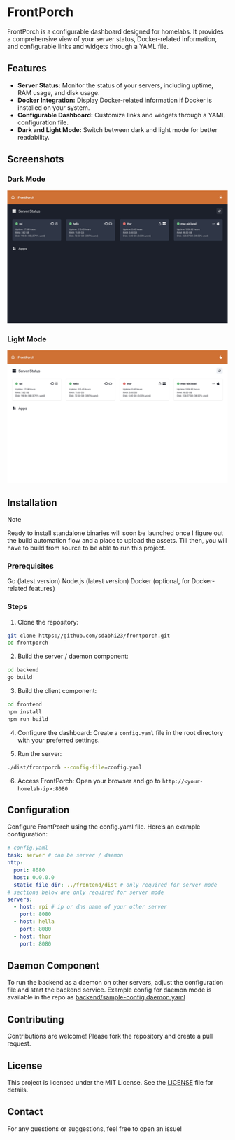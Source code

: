 # FrontPorch

FrontPorch is a configurable dashboard designed for homelabs. It provides a comprehensive view of your server status, Docker-related information, and configurable links and widgets through a YAML file.

## Features

- **Server Status:** Monitor the status of your servers, including uptime, RAM usage, and disk usage.
- **Docker Integration:** Display Docker-related information if Docker is installed on your system.
- **Configurable Dashboard:** Customize links and widgets through a YAML configuration file.
- **Dark and Light Mode:** Switch between dark and light mode for better readability.

## Screenshots

### Dark Mode

![Screenshot frontporch home page in dark mode](docs/dark_mode.jpeg)

### Light Mode

![Screenshot frontporch home page in light mode](docs/light_mode.jpeg)

## Installation

> [!NOTE]
> Ready to install standalone binaries will soon be launched once I figure out the build automation flow and a place to upload the assets. Till then, you will have to build from source to be able to run this project.

### Prerequisites

Go (latest version)
Node.js (latest version)
Docker (optional, for Docker-related features)

### Steps

1. Clone the repository:

```bash
git clone https://github.com/sdabhi23/frontporch.git
cd frontporch
```

2. Build the server / daemon component:

```bash
cd backend
go build
```
3. Build the client component:

```bash
cd frontend
npm install
npm run build
```

4. Configure the dashboard:
Create a `config.yaml` file in the root directory with your preferred settings.

5. Run the server:

```bash
./dist/frontporch --config-file=config.yaml
```

6. Access FrontPorch:
Open your browser and go to `http://<your-homelab-ip>:8080`

## Configuration
Configure FrontPorch using the config.yaml file. Here’s an example configuration:

```yaml
# config.yaml
task: server # can be server / daemon
http:
  port: 8080
  host: 0.0.0.0
  static_file_dir: ../frontend/dist # only required for server mode
# sections below are only required for server mode
servers:
  - host: rpi # ip or dns name of your other server
    port: 8080
  - host: hella
    port: 8080
  - host: thor
    port: 8080
```

## Daemon Component

To run the backend as a daemon on other servers, adjust the configuration file and start the backend service. Example config for daemon mode is available in the repo as [backend/sample-config.daemon.yaml](backend/sample-config.daemon.yaml)

## Contributing

Contributions are welcome! Please fork the repository and create a pull request.

## License

This project is licensed under the MIT License. See the [LICENSE](License) file for details.

## Contact

For any questions or suggestions, feel free to open an issue!
